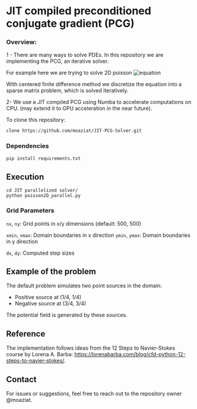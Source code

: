 # JIT compiled preconditioned conjugate gradient (PCG)

### Overview: 
1 -  There are many ways to solve PDEs. In this repository we are implementing the PCG, an iterative solver. 

For example here we are trying to solve 2D poisson ![equation](https://latex.codecogs.com/svg.latex?-\nabla^2%20u%20=%20b%20\quad%20\text{in}%20\quad%20\Omega%20\subset%20\mathbb{R}^2)

With centered finite difference method we discretize the equation into a sparse matrix problem, which is solved iteratively.

2- We use a JIT compiled PCG using Numba to accelerate computations on CPU. (may extend it to GPU acceleration in the near future).

To clone this repository: 
```bash
clone https://github.com/moaziat/JIT-PCG-Solver.git
```
### Dependencies
```bash
pip install requirements.txt

```
## Execution 
```
cd JIT parallelized solver/ 
python poisson2D_parallel.py 
```
### Grid Parameters
`nx`, `ny`: Grid points in x/y dimensions (default: 500, 500)

`xmin`, `xmax`: Domain boundaries in x direction
`ymin`, `ymax`: Domain boundaries in y direction

`dx`, `dy`: Computed step sizes

## Example of the problem


The default problem simulates two point sources in the domain:
- Positive source at (1/4, 1/4)
- Negative source at (3/4, 3/4)

The potential field is generated by these sources.

## Reference 
The implementation follows ideas from the 12 Steps to Navier-Stokes course by Lorena A. Barba: https://lorenabarba.com/blog/cfd-python-12-steps-to-navier-stokes/.

## Contact
For issues or suggestions, feel free to reach out to the repository owner @moaziat.






